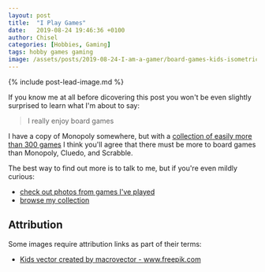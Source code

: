 ```yaml
---
layout: post
title:  "I Play Games"
date:   2019-08-24 19:46:36 +0100
author: Chisel
categories: [Hobbies, Gaming]
tags: hobby games gaming
image: /assets/posts/2019-08-24-I-am-a-gamer/board-games-kids-isometric-illustration.jpg
---
```


{% include post-lead-image.md %}

If you know me at all before dicovering this post you won't be even slightly
surprised to learn what I'm about to say:

> I really enjoy board games

<!--more-->

I have a copy of Monopoly somewhere, but with a [collection of easily more
than 300 games][chisel-games] I think you'll agree that there must be more to
board games than Monopoly, Cluedo, and Scrabble.

The best way to find out more is to talk to me, but if you're even mildly
curious:

* [check out photos from games I've played][games-photos]
* [browse my collection][chisel-games]

## Attribution

Some images require attribution links as part of their terms:

- <a href="https://www.freepik.com/free-photos-vectors/kids">Kids vector created by macrovector - www.freepik.com</a>

[chisel-games]: http://chisel.pm/base-games
[games-photos]: https://goo.gl/photos/H1j52usS8Hiwt8fN9
